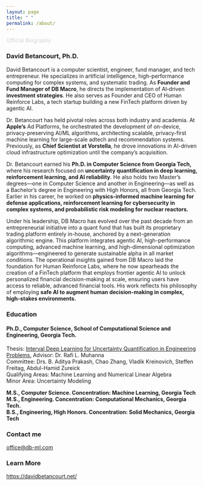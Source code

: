 ```yaml
---
layout: page
title: " "
permalink: /about/
---
```


<font color="lightgray">Official Biography</font>

### David Betancourt, Ph.D.

David Betancourt is a computer scientist, engineer, fund manager, and tech entrepreneur. He specializes in artificial intelligence, high-performance computing for complex systems, and systematic trading. As **Founder and Fund Manager of DB Macro**, he directs the implementation of AI‐driven **investment strategies**. He also serves as Founder and CEO of Human Reinforce Labs, a tech startup building a new FinTech platform driven by agentic AI.

Dr. Betancourt has held pivotal roles across both industry and academia. At **Apple’s** Ad Platforms, he orchestrated the development of on-device, privacy-preserving AI/ML algorithms, architecting scalable, privacy-first machine learning for large-scale adtech and recommendation systems. Previously, as **Chief Scientist at Vorstella**, he drove innovations in AI-driven cloud infrastructure optimization until the company’s acquisition.

Dr. Betancourt earned his **Ph.D. in Computer Science from Georgia Tech,** where his research focused on **uncertainty quantification in deep learning, reinforcement learning, and AI reliability**. He also holds two Master’s degrees—one in Computer Science and another in Engineering—as well as a Bachelor’s degree in Engineering with High Honors, all from Georgia Tech. Earlier in his career, he worked on **physics-informed machine learning for defense applications, reinforcement learning for cybersecurity in complex systems, and probabilistic risk modeling for nuclear reactors.**

Under his leadership, DB Macro has evolved over the past decade from an entrepreneurial initiative into a quant fund that has built its proprietary trading platform entirely in-house, anchored by a next-generation algorithmic engine. This platform integrates agentic AI, high-performance computing, advanced machine learning, and high-dimensional optimization algorithms—engineered to generate sustainable alpha in all market conditions. The operational insights gained from DB Macro laid the foundation for Human Reinforce Labs, where he now spearheads the creation of a FinTech platform that employs frontier agentic AI to unlock personalized financial decision-making at scale, ensuring users have access to reliable, advanced financial tools. His work reflects his philosophy of employing **safe AI to augment human decision-making in complex, high-stakes environments.**

### Education

#### Ph.D., Computer Science, School of Computational Science and Engineering, Georgia Tech.
Thesis: [Interval Deep Learning for Uncertainty Quantification in Engineering Problems.](https://smartech.gatech.edu/handle/1853/64796)
Advisor: Dr. Rafi L. Muhanna  
Committee: Drs. B. Aditya Prakash, Chao Zhang, Vladik Kreinovich, Steffen Freitag, Abdul-Hamid Zureick  
Qualifying Areas: Machine Learning and Numerical Linear Algebra  
Minor Area: Uncertainty Modeling  

**M.S., Computer Science. Concentration: Machine Learning, Georgia Tech**  
**M.S., Engineering. Concentration: Computational Mechanics, Georgia Tech.**  
**B.S., Engineering, High Honors. Concentration: Solid Mechanics, Georgia Tech**

### Contact me

[office@db-ml.com](mailto:office@db-ml.com)

### Learn More

<https://davidbetancourt.net/>
